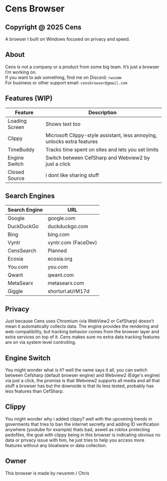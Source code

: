 # Cens Browser
Copyright @ 2025 Cens
---

A browser I built on Windows focused on privacy and speed.

## About

Cens is not a company or a product from some big team. It’s just a browser I’m working on.  
If you want to ask something, find me on Discord: `rwusmm`  
For business or other support email: `censbrowser@gmail.com`

## Features (WIP)

| Feature      | Description                                  |
|--------------|----------------------------------------------|
| Loading Screen             |  Shows text too                                            |
| Clippy       | Microsoft Clippy-style assistant, less annoying, unlocks extra features |
| TimeBuddy    | Tracks time spent on sites and lets you set limits |
| Engine Switch     | Switch between CefSharp and Webview2 by just a click |
| Closed Source | i dont like sharing stuff |

## Search Engines

| Search Engine | URL                       |
|---------------|---------------------------|
| Google        | google.com                |
| DuckDuckGo    | duckduckgo.com            |
| Bing          | bing.com                  |
| Vyntr         | vyntr.com (FaceDev)       |
| CensSearch    | Planned                   |
| Ecosia        | ecosia.org                |
| You.com       | you.com                   |
| Qwant         | qwant.com                 |
| MetaSearx     | metasearx.com             |
| Giggle        | shorturl.at/rM17d         | 

## Privacy
Just because Cens uses Chromium (via WebView2 or CefSharp) doesn’t mean it automatically collects data. The engine provides the rendering and web compatibility, but tracking behavior comes from the browser layer and extra services on top of it. Cens makes sure no extra data tracking features are on via system level controlling.

## Engine Switch
You might wonder what is it? well the name says it all, you can switch between Cefsharp (default browser engine) and Webview2 (Edge's engine) via just a click, the promise is that Webview2 supports all media and all that stuff a browser has but the downside is that its less tested, probably has less features than CefSharp.

## Clippy
You might wonder why i added clippy? well with the upcoming trends in goverments that tries to ban the internet secretly and adding ID verification anywhere (youtube for example) thats bad, aswell as roblox protecting pedofiles, the goal with clippy being in this browser is indicating obvious no data or privacy issue with him, he just tries to help you access more features without any bloatware or data collection.

## Owner

This browser is made by rwusmm / Chris
